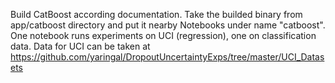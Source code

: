 Build CatBoost according documentation. Take the builded binary from app/catboost directory and put it nearby Notebooks under name "catboost".
One notebook runs experiments on UCI (regression), one on classification data. Data for UCI can be taken at https://github.com/yaringal/DropoutUncertaintyExps/tree/master/UCI_Datasets 
